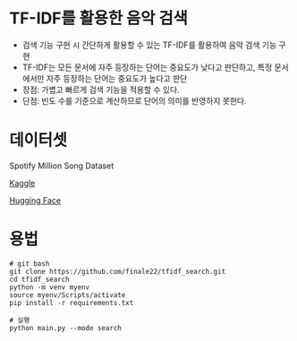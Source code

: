 # TF-IDF를 활용한 음악 검색
- 검색 기능 구현 시 간단하게 활용할 수 있는 TF-IDF를 활용하여 음악 검색 기능 구현
- TF-IDF는 모든 문서에 자주 등장하는 단어는 중요도가 낮다고 판단하고, 특정 문서에서만 자주 등장하는 단어는 중요도가 높다고 판단
- 장점: 가볍고 빠르게 검색 기능을 적용할 수 있다.
- 단점: 빈도 수를 기준으로 계산하므로 단어의 의미를 반영하지 못한다.

# 데이터셋
Spotify Million Song Dataset

[Kaggle](https://www.kaggle.com/datasets/notshrirang/spotify-million-song-dataset)

[Hugging Face](https://huggingface.co/datasets/vishnupriyavr/spotify-million-song-dataset)

# 용법
```
# git bash
git clone https://github.com/finale22/tfidf_search.git
cd tfidf_search
python -m venv myenv
source myenv/Scripts/activate
pip install -r requirements.txt
```
```
# 실행
python main.py --mode search
```

